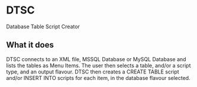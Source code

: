 # DTSC
Database Table Script Creator

## What it does
DTSC connects to an XML file, MSSQL Database or MySQL Database and lists the tables as Menu Items.  The user then selects a table, and/or a script type, and an output flavour.  DTSC then creates a CREATE TABLE script and/or INSERT INTO scripts for each item, in the database flavour selected.

